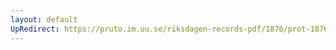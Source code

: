 ```yaml
---
layout: default
UpRedirect: https://pruto.im.uu.se/riksdagen-records-pdf/1876/prot-1876--ak--022/prot-1876--ak--022_059.pdf
---
```

